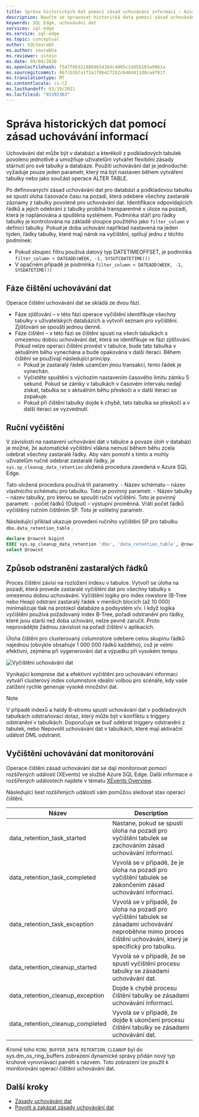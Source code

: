 ```yaml
---
title: Správa historických dat pomocí zásad uchovávání informací – Azure SQL Edge
description: Naučte se spravovat historická data pomocí zásad uchovávání dat v Azure SQL Edge.
keywords: SQL Edge, uchovávání dat
services: sql-edge
ms.service: sql-edge
ms.topic: conceptual
author: SQLSourabh
ms.author: sourabha
ms.reviewer: sstein
ms.date: 09/04/2020
ms.openlocfilehash: f547f0b3219889b54364c4805c2dd5b183a9861a
ms.sourcegitcommit: 867cb1b7a1f3a1f0b427282c648d411d0ca4f81f
ms.translationtype: MT
ms.contentlocale: cs-CZ
ms.lasthandoff: 03/19/2021
ms.locfileid: "93392363"
---
```

# <a name="manage-historical-data-with-retention-policy"></a>Správa historických dat pomocí zásad uchovávání informací

Uchovávání dat může být v databázi a kterékoli z podkladových tabulek povoleno jednotlivě a umožňuje uživatelům vytvářet flexibilní zásady stárnutí pro své tabulky a databáze. Použití uchovávání dat je jednoduché: vyžaduje pouze jeden parametr, který má být nastaven během vytváření tabulky nebo jako součást operace ALTER TABLE. 

Po definovanýchí zásad uchovávání dat pro databázi a podkladovou tabulku se spustí úloha časovače času na pozadí, která odebere všechny zastaralé záznamy z tabulky povolené pro uchovávání dat. Identifikace odpovídajících řádků a jejich odebrání z tabulky probíhá transparentně v úloze na pozadí, která je naplánována a spuštěna systémem. Podmínka stáří pro řádky tabulky je kontrolována na základě sloupce použitého jako `filter_column` v definici tabulky. Pokud je doba uchování například nastavená na jeden týden, řádky tabulky, které mají nárok na vyčištění, splňují jednu z těchto podmínek: 

- Pokud sloupec filtru používá datový typ DATETIMEOFFSET, je podmínka `filter_column < DATEADD(WEEK, -1, SYSUTCDATETIME())`
- V opačném případě je podmínka `filter_column < DATEADD(WEEK, -1, SYSDATETIME())`

## <a name="data-retention-cleanup-phases"></a>Fáze čištění uchovávání dat

Operace čištění uchovávání dat se skládá ze dvou fází. 
- Fáze zjišťování – v této fázi operace vyčištění identifikuje všechny tabulky v uživatelských databázích a vytvoří seznam pro vyčištění. Zjišťování se spouští jednou denně.
- Fáze čištění – v této fázi se čištění spustí na všech tabulkách s omezenou dobou uchovávání dat, která se identifikuje ve fázi zjišťování. Pokud nelze operaci čištění provést v tabulce, bude tato tabulka v aktuálním běhu vynechána a bude opakována v další iteraci. Během čištění se používají následující principy.
    - Pokud je zastaralý řádek uzamčen jinou transakcí, tento řádek je vynechán. 
    - Vyčistěte spuštění s výchozím nastavením časového limitu zámku 5 sekund. Pokud se zámky v tabulkách v časovém intervalu nedají získat, tabulka se v aktuálním běhu přeskočí a v další iteraci se zopakuje.
    - Pokud při čištění tabulky dojde k chybě, tato tabulka se přeskočí a v další iteraci se vyzvednutí.

## <a name="manual-cleanup"></a>Ruční vyčištění

V závislosti na nastavení uchovávání dat v tabulce a povaze úloh v databázi je možné, že automatické vyčištění vlákna nemusí během běhu zcela odebrat všechny zastaralé řádky. Aby vám pomohl s tímto a mohly uživatelům ručně odebrat zastaralé řádky, je `sys.sp_cleanup_data_retention` uložená procedura zavedená v Azure SQL Edge. 

Tato uložená procedura používá tři parametry. 
    - Název schématu – název vlastnícího schématu pro tabulku. Toto je povinný parametr. 
    - Název tabulky – název tabulky, pro kterou se spouští ruční vyčištění. Toto je povinný parametr. 
    - počet řádků (Output) – výstupní proměnná. Vrátí počet řádků vyčištěný ručním čištěním SP. Toto je volitelný parametr. 

Následující příklad ukazuje provedení ručního vyčištění SP pro tabulku `dbo.data_retention_table` .

```sql
declare @rowcnt bigint 
EXEC sys.sp_cleanup_data_retention 'dbo', 'data_retention_table', @rowcnt output 
select @rowcnt 
```

## <a name="how-obsolete-rows-are-deleted"></a>Způsob odstranění zastaralých řádků

Proces čištění závisí na rozložení indexu v tabulce. Vytvoří se úloha na pozadí, která provede zastaralé vyčištění dat pro všechny tabulky s omezenou dobou uchovávání. Vyčištění logiky pro index rowstore (B-Tree nebo Heap) odstraní zastaralý řádek v menších blocích (až 10 000) minimalizuje tlak na protokol databáze a podsystém v/v. I když logika vyčištění používá požadovaný index B-Tree, pořadí odstranění pro řádky, které jsou starší než doba uchování, nelze pevně zaručit. Proto neprovádějte žádnou závislost na pořadí čištění v aplikacích.

Úloha čištění pro clusterovaný columnstore odebere celou skupinu řádků najednou (obvykle obsahuje 1 000 000 řádků každého), což je velmi efektivní, zejména při vygenerování dat a výpadku při vysokém tempu.

![Vyčištění uchovávání dat](./media/data-retention-cleanup/data-retention-cleanup.png)

Vynikající komprese dat a efektivní vyčištění pro uchovávání informací vytváří clusterový index columnstore ideální volbou pro scénáře, kdy vaše zatížení rychle generuje vysoké množství dat.

> [!Note]
> V případě indexů a haldy B-stromu spustí uchovávání dat v podkladových tabulkách odstraňovací dotaz, který může být v konfliktu s triggery odstranění v tabulkách. Doporučuje se buď odebrat triggery odstranění z tabulek, nebo Nepovolit uchovávání dat v tabulkách, které mají aktivační událost DML odstranit.

## <a name="monitoring-data-retention-cleanup"></a>Vyčištění uchovávání dat monitorování

Operace čištění zásad uchovávání dat se dají monitorovat pomocí rozšířených událostí (XEvents) ve službě Azure SQL Edge. Další informace o rozšířených událostech najdete v tématu [XEvents Overview](/sql/relational-databases/extended-events/extended-events). 

Následující šest rozšířených událostí vám pomůžou sledovat stav operací čištění. 

| Název | Description |
|------| ------------|
| data_retention_task_started  | Nastane, pokud se spustí úloha na pozadí pro vyčištění tabulek se zachováním zásad uchovávání informací. |
| data_retention_task_completed  | Vyvolá se v případě, že je úloha na pozadí pro vyčištění tabulek se zakončením zásad uchovávání informací. |
| data_retention_task_exception  | Vyvolá se v případě, že úloha na pozadí pro vyčištění tabulek se zásadami uchovávání neproběhne mimo proces čištění uchovávání, který je specifický pro tabulku. |
| data_retention_cleanup_started  | Vyvolá se v případě, že se spustí vyčištění procesu tabulky se zásadami uchovávání dat. |
| data_retention_cleanup_exception  | Dojde k chybě procesu čištění tabulky se zásadami uchovávání informací. |
| data_retention_cleanup_completed  | Vyvolá se v případě, že dojde k ukončení procesu čištění tabulky se zásadami uchovávání dat. |  

Kromě toho `RING_BUFFER_DATA_RETENTION_CLEANUP` byl do sys.dm_os_ring_buffers zobrazení dynamické správy přidán nový typ kruhové vyrovnávací paměti s názvem. Toto zobrazení lze použít k monitorování operací čištění uchovávání dat. 


## <a name="next-steps"></a>Další kroky
- [Zásady uchovávání dat](data-retention-overview.md)
- [Povolit a zakázat zásady uchovávání dat](data-retention-enable-disable.md)